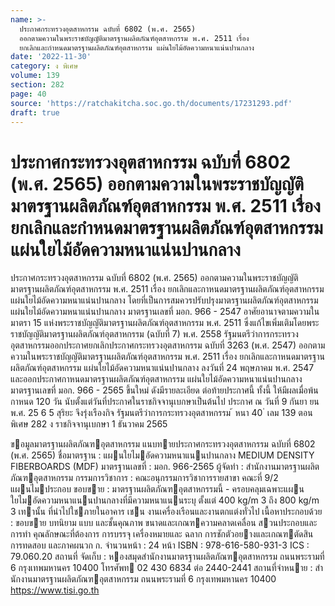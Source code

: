 ```yaml
---
name: >-
  ประกาศกระทรวงอุตสาหกรรม ฉบับที่ 6802 (พ.ศ. 2565)
  ออกตามความในพระราชบัญญัติมาตรฐานผลิตภัณฑ์อุตสาหกรรม พ.ศ. 2511 เรื่อง
  ยกเลิกและกำหนดมาตรฐานผลิตภัณฑ์อุตสาหกรรม แผ่นใยไม้อัดความหนาแน่นปานกลาง
date: '2022-11-30'
category: ง พิเศษ
volume: 139
section: 282
page: 40
source: 'https://ratchakitcha.soc.go.th/documents/17231293.pdf'
draft: true
---
```


# ประกาศกระทรวงอุตสาหกรรม ฉบับที่ 6802 (พ.ศ. 2565) ออกตามความในพระราชบัญญัติมาตรฐานผลิตภัณฑ์อุตสาหกรรม พ.ศ. 2511 เรื่อง ยกเลิกและกำหนดมาตรฐานผลิตภัณฑ์อุตสาหกรรม แผ่นใยไม้อัดความหนาแน่นปานกลาง

ประกาศกระทรวงอุตสาหกรรม ฉบับที่ 6802 (พ.ศ. 2565) ออกตามความในพระราชบัญญัติมาตรฐานผลิตภัณฑ์อุตสาหกรรม พ.ศ. 2511 เรื่อง ยกเลิกและกาหนดมาตรฐานผลิตภัณฑ์อุตสาหกรรม แผ่นใยไม้อัดความหนาแน่นปานกลาง โดยที่เป็นการสมควรปรับปรุงมาตรฐานผลิตภัณฑ์อุตสาหกรรม แผ่นใยไม้อัดความหนาแน่นปานกลาง มาตรฐานเลขที่ มอก. 966 - 2547 อาศัยอานาจตามความในมาตรา 15 แห่งพระราชบัญญัติมาตรฐานผลิตภัณฑ์อุตสาหกรรม พ.ศ. 2511 ซึ่งแก้ไขเพิ่มเติมโดยพระราชบัญญัติมาตรฐานผลิตภัณฑ์อุตสาหกรรม (ฉบับที่ 7) พ.ศ. 2558 รัฐมนตรีว่าการกระทรวงอุตสาหกรรมออกประกาศยกเลิกประกาศกระทรวงอุตสาหกรรม ฉบับที่ 3263 (พ.ศ. 2547) ออกตามความในพระราชบัญญัติมาตรฐานผลิตภัณฑ์อุตสาหกรรม พ.ศ. 2511 เรื่อง ยกเลิกและกาหนดมาตรฐานผลิตภัณฑ์อุตสาหกรรม แผ่นใยไม้อัดความหนาแน่นปานกลาง ลงวันที่ 24 พฤษภาคม พ.ศ. 2547 และออกประกาศกาหนดมาตรฐานผลิตภัณฑ์อุตสาหกรรม แผ่นใยไม้อัดความหนาแน่นปานกลาง มาตรฐานเลขที่ มอก. 966 - 2565 ขึ้นใหม่ ดังมีรายละเอียด ต่อท้ายประกาศนี้ ทั้งนี้ ให้มีผลเมื่อพ้นกาหนด 120 วัน นับตั้งแต่วันที่ประกาศในราชกิจจานุเบกษาเป็นต้นไป ประกาศ ณ วันที่ 9 กันยา ยน พ.ศ. 25 6 5 สุริยะ จึงรุ่งเรืองกิจ รัฐมนตรีว่าการกระทรวงอุตสาหกรรม ้ หนา 40 ่ เลม 139 ตอนพิเศษ 282 ง ราชกิจจานุเบกษา 1 ธันวาคม 2565

ขอมูลมาตรฐานผลิตภัณฑอุตสาหกรรม แนบทายประกาศกระทรวงอุตสาหกรรม ฉบับที่ 6802 (พ.ศ. 2565) ชื่อมาตรฐาน : แผนใยไมอัดความหนาแนนปานกลาง MEDIUM DENSITY FIBERBOARDS (MDF) มาตรฐานเลขที่ : มอก. 966-2565 ผู้จัดทํา : สํานักงานมาตรฐานผลิตภัณฑอุตสาหกรรม กรรมการวิชาการ : คณะอนุกรรมการวิชาการรายสาขา คณะที่ 9/2 แผนไมประกอบ ขอบขาย : มาตรฐานผลิตภัณฑอุตสาหกรรมนี้ - ครอบคลุมเฉพาะแผนใยไมอัดความหนาแนนปานกลางที่มีความหนาแนนระบุ ตั้งแต่ 400 kg/m 3 ถึง 800 kg/m 3 เทานั้น ที่นําไปใชภายในอาคาร เชน งานเครื่องเรือนและงานตกแต่งทั่วไป เนื้อหาประกอบด้วย : ขอบขาย บทนิยาม แบบ และชั้นคุณภาพ ขนาดและเกณฑความคลาดเคลื่อน สวนประกอบและการทํา คุณลักษณะที่ต้องการ การบรรจุ เครื่องหมายและ ฉลาก การชักตัวอยางและเกณฑตัดสิน การทดสอบ และภาคผนวก ก. จํานวนหน้า : 24 หน้า ISBN : 978-616-580-931-3 ICS : 79.060.20 สถานที่ จัดเก็บ : หองสมุดสํานักงานมาตรฐานผลิตภัณฑอุตสาหกรรม ถนนพระรามที่ 6 กรุงเทพมหานคร 10400 โทรศัพท 02 430 6834 ต่อ 2440-2441 สถานที่จําหนาย : สํานักงานมาตรฐานผลิตภัณฑอุตสาหกรรม ถนนพระรามที่ 6 กรุงเทพมหานคร 10400 https://www.tisi.go.th
